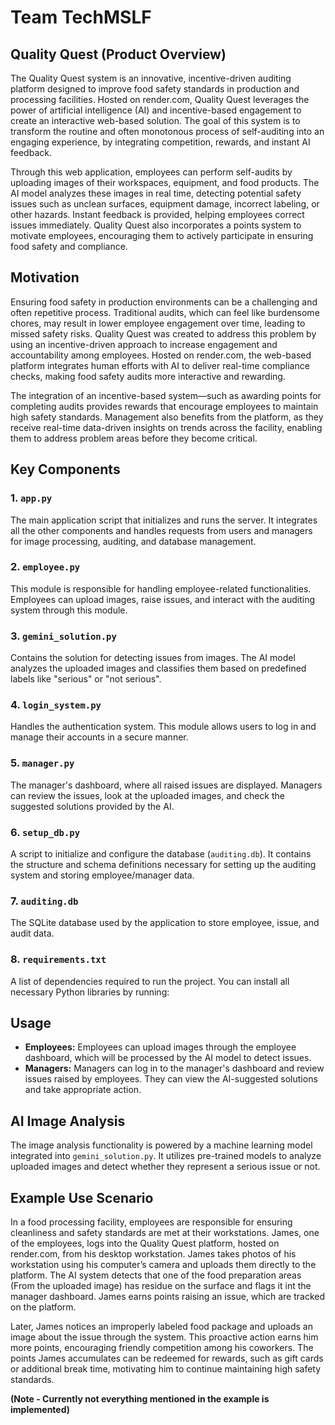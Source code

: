 # Team TechMSLF

## Quality Quest (Product Overview)
The Quality Quest system is an innovative, incentive-driven auditing platform designed to improve food safety standards in production and processing facilities. Hosted on render.com, Quality Quest leverages the power of artificial intelligence (AI) and incentive-based engagement to create an interactive web-based solution. The goal of this system is to transform the routine and often monotonous process of self-auditing into an engaging experience, by integrating competition, rewards, and instant AI feedback.

Through this web application, employees can perform self-audits by uploading images of their workspaces, equipment, and food products. The AI model analyzes these images in real time, detecting potential safety issues such as unclean surfaces, equipment damage, incorrect labeling, or other hazards. Instant feedback is provided, helping employees correct issues immediately. Quality Quest also incorporates a points system to motivate employees, encouraging them to actively participate in ensuring food safety and compliance.

## Motivation
Ensuring food safety in production environments can be a challenging and often repetitive process. Traditional audits, which can feel like burdensome chores, may result in lower employee engagement over time, leading to missed safety risks. Quality Quest was created to address this problem by using an incentive-driven approach to increase engagement and accountability among employees. Hosted on render.com, the web-based platform integrates human efforts with AI to deliver real-time compliance checks, making food safety audits more interactive and rewarding.

The integration of an incentive-based system—such as awarding points for completing audits provides rewards that encourage employees to maintain high safety standards. Management also benefits from the platform, as they receive real-time data-driven insights on trends across the facility, enabling them to address problem areas before they become critical.

## Key Components

### 1. `app.py`
The main application script that initializes and runs the server. It integrates all the other components and handles requests from users and managers for image processing, auditing, and database management.

### 2. `employee.py`
This module is responsible for handling employee-related functionalities. Employees can upload images, raise issues, and interact with the auditing system through this module.

### 3. `gemini_solution.py`
Contains the solution for detecting issues from images. The AI model analyzes the uploaded images and classifies them based on predefined labels like "serious" or "not serious".

### 4. `login_system.py`
Handles the authentication system. This module allows users to log in and manage their accounts in a secure manner.

### 5. `manager.py`
The manager's dashboard, where all raised issues are displayed. Managers can review the issues, look at the uploaded images, and check the suggested solutions provided by the AI.

### 6. `setup_db.py`
A script to initialize and configure the database (`auditing.db`). It contains the structure and schema definitions necessary for setting up the auditing system and storing employee/manager data.

### 7. `auditing.db`
The SQLite database used by the application to store employee, issue, and audit data.

### 8. `requirements.txt`
A list of dependencies required to run the project. You can install all necessary Python libraries by running:

## Usage

- **Employees:** Employees can upload images through the employee dashboard, which will be processed by the AI model to detect issues.
- **Managers:** Managers can log in to the manager's dashboard and review issues raised by employees. They can view the AI-suggested solutions and take appropriate action.

## AI Image Analysis

The image analysis functionality is powered by a machine learning model integrated into `gemini_solution.py`. It utilizes pre-trained models to analyze uploaded images and detect whether they represent a serious issue or not.


## Example Use Scenario
In a food processing facility, employees are responsible for ensuring cleanliness and safety standards are met at their workstations. James, one of the employees, logs into the Quality Quest platform, hosted on render.com, from his desktop workstation. James takes photos of his workstation using his computer’s camera and uploads them directly to the platform. The AI system detects that one of the food preparation areas (From the uploaded image) has residue on the surface and flags it int the manager dashboard. James earns points raising an issue, which are tracked on the platform.

Later, James notices an improperly labeled food package and uploads an image about the issue through the system. This proactive action earns him more points, encouraging friendly competition among his coworkers. The points James accumulates can be redeemed for rewards, such as gift cards or additional break time, motivating him to continue maintaining high safety standards.

**(Note - Currently not everything mentioned in the example is implemented)**

